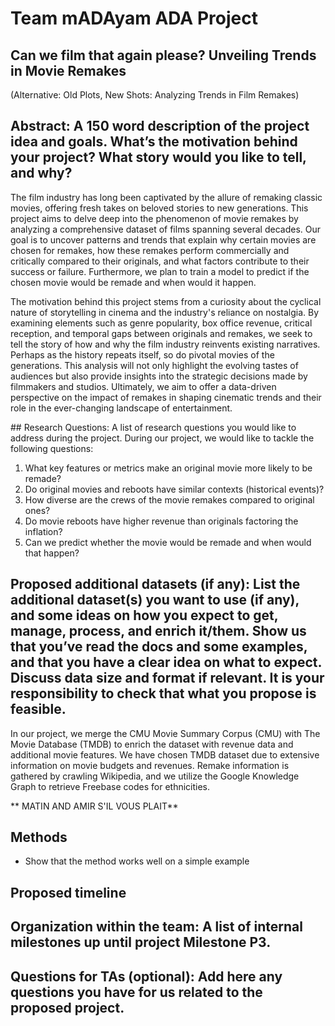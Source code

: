 # Team mADAyam ADA Project

## Can we film that again please? Unveiling Trends in Movie Remakes
(Alternative: Old Plots, New Shots: Analyzing Trends in Film Remakes)
## Abstract: A 150 word description of the project idea and goals. What’s the motivation behind your project? What story would you like to tell, and why?
The film industry has long been captivated by the allure of remaking classic movies, offering fresh takes on beloved stories to new generations. This project aims to delve deep into the phenomenon of movie remakes by analyzing a comprehensive dataset of films spanning several decades. Our goal is to uncover patterns and trends that explain why certain movies are chosen for remakes, how these remakes perform commercially and critically compared to their originals, and what factors contribute to their success or failure. Furthermore, we plan to train a model to predict if the chosen movie would be remade and when would it happen.

The motivation behind this project stems from a curiosity about the cyclical nature of storytelling in cinema and the industry's reliance on nostalgia. By examining elements such as genre popularity, box office revenue, critical reception, and temporal gaps between originals and remakes, we seek to tell the story of how and why the film industry reinvents existing narratives. Perhaps as the history repeats itself, so do pivotal movies of the generations. This analysis will not only highlight the evolving tastes of audiences but also provide insights into the strategic decisions made by filmmakers and studios. Ultimately, we aim to offer a data-driven perspective on the impact of remakes in shaping cinematic trends and their role in the ever-changing landscape of entertainment.

## Research Questions: A list of research questions you would like to address during the project.
During our project, we would like to tackle the following questions: 
1. What key features or metrics make an original movie more likely to be remade?
2. Do original movies and reboots have similar contexts (historical events)?
3. How diverse are the crews of the movie remakes compared to original ones?
4. Do movie reboots have higher revenue than originals factoring the inflation?
5. Can we predict whether the movie would be remade and when would that happen?

## Proposed additional datasets (if any): List the additional dataset(s) you want to use (if any), and some ideas on how you expect to get, manage, process, and enrich it/them. Show us that you’ve read the docs and some examples, and that you have a clear idea on what to expect. Discuss data size and format if relevant. It is your responsibility to check that what you propose is feasible.

In our project, we merge the CMU Movie Summary Corpus (CMU) with The Movie Database (TMDB) to enrich the dataset with revenue data and additional movie features. We have chosen TMDB dataset due to extensive information on movie budgets and revenues. Remake information is gathered by crawling Wikipedia, and we utilize the Google Knowledge Graph to retrieve Freebase codes for ethnicities. 

** MATIN AND AMIR S'IL VOUS PLAIT**

## Methods
- Show that the method works well on a simple example

## Proposed timeline
## Organization within the team: A list of internal milestones up until project Milestone P3.
## Questions for TAs (optional): Add here any questions you have for us related to the proposed project.